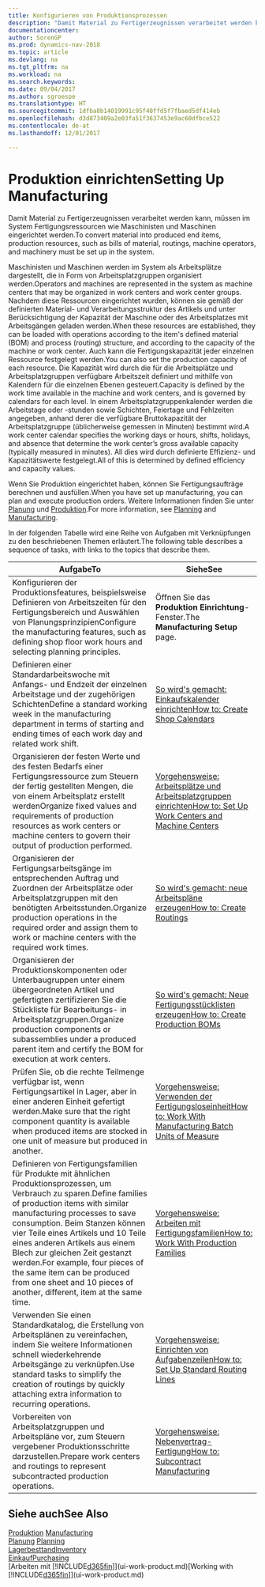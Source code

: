 ```yaml
---
title: Konfigurieren von Produktionsprozessen
description: "Damit Material zu Fertigerzeugnissen verarbeitet werden kann, müssen im System Fertigungsressourcen wie Maschinisten und Maschinen eingerichtet werden."
documentationcenter: 
author: SorenGP
ms.prod: dynamics-nav-2018
ms.topic: article
ms.devlang: na
ms.tgt_pltfrm: na
ms.workload: na
ms.search.keywords: 
ms.date: 09/04/2017
ms.author: sgroespe
ms.translationtype: HT
ms.sourcegitcommit: 1dfba8b14019991c95f40ffd5f7fbaed5df414eb
ms.openlocfilehash: d3d873409a2e03fa51f3637453e9ac60dfbce522
ms.contentlocale: de-at
ms.lasthandoff: 12/01/2017

---
```

# <a name="setting-up-manufacturing"></a><span data-ttu-id="e3610-103">Produktion einrichten</span><span class="sxs-lookup"><span data-stu-id="e3610-103">Setting Up Manufacturing</span></span>
<span data-ttu-id="e3610-104">Damit Material zu Fertigerzeugnissen verarbeitet werden kann, müssen im System Fertigungsressourcen wie Maschinisten und Maschinen eingerichtet werden.</span><span class="sxs-lookup"><span data-stu-id="e3610-104">To convert material into produced end items, production resources, such as bills of material, routings, machine operators, and machinery must be set up in the system.</span></span>

<span data-ttu-id="e3610-105">Maschinisten und Maschinen werden im System als Arbeitsplätze dargestellt, die in Form von Arbeitsplatzgruppen organisiert werden.</span><span class="sxs-lookup"><span data-stu-id="e3610-105">Operators and machines are represented in the system as machine centers that may be organized in work centers and work center groups.</span></span> <span data-ttu-id="e3610-106">Nachdem diese Ressourcen eingerichtet wurden, können sie gemäß der definierten  Material- und Verarbeitungsstruktur des Artikels und unter Berücksichtigung der Kapazität der Maschine oder des Arbeitsplatzes mit Arbeitsgängen geladen werden.</span><span class="sxs-lookup"><span data-stu-id="e3610-106">When these resources are established, they can be loaded with operations according to the item's defined material (BOM) and process (routing) structure, and according to the capacity of the machine or work center.</span></span> <span data-ttu-id="e3610-107">Auch kann die Fertigungskapazität jeder einzelnen Ressource festgelegt werden.</span><span class="sxs-lookup"><span data-stu-id="e3610-107">You can also set the production capacity of each resource.</span></span> <span data-ttu-id="e3610-108">Die Kapazität wird durch die für die Arbeitsplätze und Arbeitsplatzgruppen verfügbare Arbeitszeit definiert und mithilfe von Kalendern für die einzelnen Ebenen gesteuert.</span><span class="sxs-lookup"><span data-stu-id="e3610-108">Capacity is defined by the work time available in the machine and work centers, and is governed by calendars for each level.</span></span> <span data-ttu-id="e3610-109">In einem Arbeitsplatzgruppenkalender werden die Arbeitstage oder -stunden sowie Schichten, Feiertage und Fehlzeiten angegeben, anhand derer die verfügbare Bruttokapazität der Arbeitsplatzgruppe (üblicherweise gemessen in Minuten) bestimmt wird.</span><span class="sxs-lookup"><span data-stu-id="e3610-109">A work center calendar specifies the working days or hours, shifts, holidays, and absence that determine the work center’s gross available capacity (typically measured in minutes).</span></span> <span data-ttu-id="e3610-110">All dies wird durch definierte Effizienz- und Kapazitätswerte festgelegt.</span><span class="sxs-lookup"><span data-stu-id="e3610-110">All of this is determined by defined efficiency and capacity values.</span></span>  

<span data-ttu-id="e3610-111">Wenn Sie Produktion eingerichtet haben, können Sie Fertigungsaufträge berechnen und ausfüllen.</span><span class="sxs-lookup"><span data-stu-id="e3610-111">When you have set up manufacturing, you can plan and execute production orders.</span></span> <span data-ttu-id="e3610-112">Weitere Informationen finden Sie unter [Planung](production-planning.md) und [Produktion](production-manage-manufacturing.md).</span><span class="sxs-lookup"><span data-stu-id="e3610-112">For more information, see [Planning](production-planning.md) and [Manufacturing](production-manage-manufacturing.md).</span></span>  

 <span data-ttu-id="e3610-113">In der folgenden Tabelle wird eine Reihe von Aufgaben mit Verknüpfungen zu den beschriebenen Themen erläutert.</span><span class="sxs-lookup"><span data-stu-id="e3610-113">The following table describes a sequence of tasks, with links to the topics that describe them.</span></span>   

|<span data-ttu-id="e3610-114">**Aufgabe**</span><span class="sxs-lookup"><span data-stu-id="e3610-114">**To**</span></span>|<span data-ttu-id="e3610-115">**Siehe**</span><span class="sxs-lookup"><span data-stu-id="e3610-115">**See**</span></span>|  
|------------|-------------|  
|<span data-ttu-id="e3610-116">Konfigurieren der Produktionsfeatures, beispielsweise Definieren von Arbeitszeiten für den Fertigungsbereich und Auswählen von Planungsprinzipien</span><span class="sxs-lookup"><span data-stu-id="e3610-116">Configure the manufacturing features, such as defining shop floor work hours and selecting planning principles.</span></span>|<span data-ttu-id="e3610-117">Öffnen Sie das **Produktion Einrichtung**-Fenster.</span><span class="sxs-lookup"><span data-stu-id="e3610-117">The **Manufacturing Setup** page.</span></span>|  
|<span data-ttu-id="e3610-118">Definieren einer Standardarbeitswoche mit Anfangs- und Endzeit der einzelnen Arbeitstage und der zugehörigen Schichten</span><span class="sxs-lookup"><span data-stu-id="e3610-118">Define a standard working week in the manufacturing department in terms of starting and ending times of each work day and related work shift.</span></span>|[<span data-ttu-id="e3610-119">So wird's gemacht: Einkaufskalender einrichten</span><span class="sxs-lookup"><span data-stu-id="e3610-119">How to: Create Shop Calendars</span></span>](production-how-to-create-work-center-calendars.md)|  
|<span data-ttu-id="e3610-120">Organisieren der festen Werte und des festen Bedarfs einer Fertigungsressource zum Steuern der fertig gestellten Mengen, die von einem Arbeitsplatz erstellt werden</span><span class="sxs-lookup"><span data-stu-id="e3610-120">Organize fixed values and requirements of production resources as work centers or machine centers to govern their output of production performed.</span></span>|[<span data-ttu-id="e3610-121">Vorgehensweise: Arbeitsplätze und Arbeitsplatzgruppen einrichten</span><span class="sxs-lookup"><span data-stu-id="e3610-121">How to: Set Up Work Centers and Machine Centers</span></span>](production-how-to-set-up-work-and-machine-centers.md)|
|<span data-ttu-id="e3610-122">Organisieren der Fertigungsarbeitsgänge im entsprechenden Auftrag und Zuordnen der Arbeitsplätze oder Arbeitsplatzgruppen mit den benötigten Arbeitsstunden.</span><span class="sxs-lookup"><span data-stu-id="e3610-122">Organize production operations in the required order and assign them to work or machine centers with the required work times.</span></span>|[<span data-ttu-id="e3610-123">So wird's gemacht: neue Arbeitspläne erzeugen</span><span class="sxs-lookup"><span data-stu-id="e3610-123">How to: Create Routings</span></span>](production-how-to-create-routings.md)|
|<span data-ttu-id="e3610-124">Organisieren der Produktionskomponenten oder Unterbaugruppen unter einem übergeordneten Artikel und gefertigten zertifizieren Sie die Stückliste für Bearbeitungs- in Arbeitsplatzgruppen.</span><span class="sxs-lookup"><span data-stu-id="e3610-124">Organize production components or subassemblies under a produced parent item and certify the BOM for execution at work centers.</span></span>|[<span data-ttu-id="e3610-125">So wird's gemacht: Neue Fertigungsstücklisten erzeugen</span><span class="sxs-lookup"><span data-stu-id="e3610-125">How to: Create Production BOMs</span></span>](production-how-to-create-production-boms.md)|
|<span data-ttu-id="e3610-126">Prüfen Sie, ob die rechte Teilmenge verfügbar ist, wenn Fertigungsartikel in Lager, aber in einer anderen Einheit gefertigt werden.</span><span class="sxs-lookup"><span data-stu-id="e3610-126">Make sure that the right component quantity is available when produced items are stocked in one unit of measure but produced in another.</span></span>|[<span data-ttu-id="e3610-127">Vorgehensweise: Verwenden der Fertigungsloseinheit</span><span class="sxs-lookup"><span data-stu-id="e3610-127">How to: Work With Manufacturing Batch Units of Measure</span></span>](production-how-to-use-the-manufacturing-batch-unit-of-measure.md)|  
|<span data-ttu-id="e3610-128">Definieren von Fertigungsfamilien für Produkte mit ähnlichen Produktionsprozessen, um Verbrauch zu sparen.</span><span class="sxs-lookup"><span data-stu-id="e3610-128">Define families of production items with similar manufacturing processes to save consumption.</span></span> <span data-ttu-id="e3610-129">Beim Stanzen können vier Teile eines Artikels und 10 Teile eines anderen Artikels aus einem Blech zur gleichen Zeit gestanzt werden.</span><span class="sxs-lookup"><span data-stu-id="e3610-129">For example, four pieces of the same item can be produced from one sheet and 10 pieces of another, different, item at the same time.</span></span>|[<span data-ttu-id="e3610-130">Vorgehensweise: Arbeiten mit Fertigungsfamilien</span><span class="sxs-lookup"><span data-stu-id="e3610-130">How to: Work With Production Families</span></span>](production-how-work-family.md)|
|<span data-ttu-id="e3610-131">Verwenden Sie einen Standardkatalog, die Erstellung von Arbeitsplänen zu vereinfachen, indem Sie weitere Informationen schnell wiederkehrende Arbeitsgänge zu verknüpfen.</span><span class="sxs-lookup"><span data-stu-id="e3610-131">Use standard tasks to simplify the creation of routings by quickly attaching extra information to recurring operations.</span></span>|[<span data-ttu-id="e3610-132">Vorgehensweise: Einrichten von Aufgabenzeilen</span><span class="sxs-lookup"><span data-stu-id="e3610-132">How to: Set Up Standard Routing Lines</span></span>](production-how-set-up-standard-routing-lines.md)|  
|<span data-ttu-id="e3610-133">Vorbereiten von Arbeitsplatzgruppen und Arbeitspläne vor, zum Steuern vergebener Produktionsschritte darzustellen.</span><span class="sxs-lookup"><span data-stu-id="e3610-133">Prepare work centers and routings to represent subcontracted production operations.</span></span>|[<span data-ttu-id="e3610-134">Vorgehensweise: Nebenvertrag-Fertigung</span><span class="sxs-lookup"><span data-stu-id="e3610-134">How to: Subcontract Manufacturing</span></span>](production-how-to-subcontract-manufacturing.md)|  

## <a name="see-also"></a><span data-ttu-id="e3610-135">Siehe auch</span><span class="sxs-lookup"><span data-stu-id="e3610-135">See Also</span></span>
<span data-ttu-id="e3610-136">[Produktion](production-manage-manufacturing.md)  </span><span class="sxs-lookup"><span data-stu-id="e3610-136">[Manufacturing](production-manage-manufacturing.md)  </span></span>  
<span data-ttu-id="e3610-137">[Planung](production-planning.md) </span><span class="sxs-lookup"><span data-stu-id="e3610-137">[Planning](production-planning.md) </span></span>  
[<span data-ttu-id="e3610-138">Lagerbesttand</span><span class="sxs-lookup"><span data-stu-id="e3610-138">Inventory</span></span>](inventory-manage-inventory.md)  
[<span data-ttu-id="e3610-139">Einkauf</span><span class="sxs-lookup"><span data-stu-id="e3610-139">Purchasing</span></span>](purchasing-manage-purchasing.md)  
<span data-ttu-id="e3610-140">[Arbeiten mit [!INCLUDE[d365fin](includes/d365fin_md.md)]](ui-work-product.md)</span><span class="sxs-lookup"><span data-stu-id="e3610-140">[Working with [!INCLUDE[d365fin](includes/d365fin_md.md)]](ui-work-product.md)</span></span>

